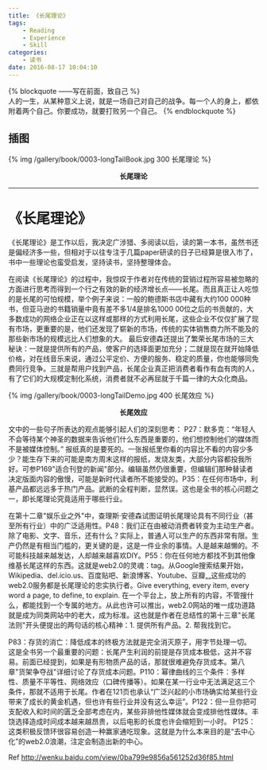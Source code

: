 ```yaml
---
title: 《长尾理论》
tags:
	- Reading
	- Experience
	- Skill
categories:  
	- 读书
date: 2016-08-17 10:04:10
---
```


{% blockquote ——写在前面，致自己 %}  
人的一生，从某种意义上说，就是一场自己对自己的战争。每一个人的身上，都依附着两个自己。你要成功，就要打败另一个自己。
{% endblockquote %} 

<!-- more -->

## 插图
{% img /gallery/book/0003-longTailBook.jpg 300 长尾理论 %}
<p align="center"><b>长尾理论</b></p>

-----

# 《长尾理论》

《长尾理论》是工作以后，我决定广涉猎、多阅读以后，读的第一本书，虽然书还是偏经济多一些，但相对于以往专注于几篇paper研读的日子已经算是很入市了，书中一些理论也蛮受启发，坚持读书，坚持整理体会。

在阅读《长尾理论》的过程中，我惊叹于作者对在传统的营销过程所容易被忽略的方面进行思考而得到一个行之有效的新的经济增长点——长尾。而且真正让人吃惊的是长尾的可怕规模，举个例子来说：一般的鲍德斯书店中藏有大约100 000种书，但亚马逊的书籍销量中竟有差不多1/4是排名1000 00位之后的书贡献的，大多数成功的网络企业正在以这样或那样的方式利用长尾，这些企业不仅仅扩展了现有市场，更重要的是，他们还发现了崭新的市场，传统的实体销售商力所不能及的那些新市场的规模远比人们想象的大。  最后安德森还提出了繁荣长尾市场的三大秘诀：一就是提供所有的产品，使客户的选择面更加充分；二就是现在就开始降低价格，对在线音乐来说，通过公平定价、方便的服务、稳定的质量，你也能够同免费同行竞争。三就是帮用户找到产品，长尾企业真正把消费者看作有血有肉的人，有了它们的大规模定制化系统，消费者就不必再屈就于千篇一律的大众化商品。  

{% img /gallery/book/0003-longTailDemo.jpg 400 长尾效应 %}
<p align="center"><b>长尾效应</b></p>

文中的一些句子所表达的观点能够引起人们的深刻思考：  P27：默多克：“年轻人不会等待某个神圣的数据来告诉他们什么东西是重要的，他们想控制他们的媒体而不是被媒体控制。” 报纸真的是要死的。一张报纸里你看的内容比不看的内容少多少？能生存下来的可能是南方周末这样的报纸，发烧友类，大部分内容都投我所好。可参P169"适合刊登的新闻"部分。编辑虽然仍很重要，但编辑们那种替读者决定版面内容的傲慢，可能是新时代读者所不能接受的。P35：在任何市场中，利基产品都远远多于热门产品。武断的全程判断，显然误。这也是全书的核心问题之一，即长尾理论究竟适用于哪些行业。

在第十二章"娱乐业之外"中，查理斯·安德森试图证明长尾理论具有不同行业（甚至所有行业）中的广泛适用性。P48：我们正在由被动消费者转变为主动生产者。  除了电影、文字、音乐，还有什么？实际上，普通人可以生产的东西非常有限。生产仍然是有相当门槛的，更关键的是，这是一件业余的事情。人是越来越懒的。不可能科技越来越发达，人却越来越喜欢DIY。P55：你在任何地方都找不到其他像维基长尾这样的东西。这就是web2.0的灵魂：tag。从Google搜索结果开始，Wikipedia、del.icio.us、百度贴吧、新浪博客、Youtube、豆瓣„„这些成功的web2.0服务都是长尾理论的忠实执行者。Give everything, every item, every word a page, to define, to explain. 在一个平台上，放上所有的内容，不管搜什么，都能找到一个专属的地方。从此也许可以推出，web2.0网站的唯一成功道路就是成为同类网站中的老大，成为标准。这也就是作者在总结性的第十三章"长尾法则"开头便提出的两句话的核心精神：1. 提供所有产品。2. 帮我找到它。

P83：存货的消亡：降低成本的终极方法就是完全消灭原子，用字节处理一切。 这是全书另一个最重要的问题：长尾产生利润的前提是存货成本极低，这并不容易。前面已经提到，如果是有形物质产品的话，那就很难避免存货成本。第八章"货架争夺战"详细讨论了存货成本问题。P110：幂律曲线的三个条件：多样性、质量不平等性、网络效应（口碑传播等）。如果在某一行业中无法满足这三个条件，那就不适用于长尾。作者在121页也承认“广泛兴起的小市场确实给某些行业带来了成长的黄金机遇，但也许有些行业并没有这么幸运”。P122：但一旦你把可支配收入和时间的匮乏全部考虑在内，某些非排他性媒体就会变成排他性媒体。丰饶选择造成时间成本越来越昂贵，以后电影的长度也许会缩短到一小时。    P125：这类积极反馈环很容易创造一种赢家通吃现象。这就是为什么本来目的是“去中心化”的web2.0浪潮，注定会制造出新的中心。

Ref http://wenku.baidu.com/view/0ba799e9856a561252d36f85.html